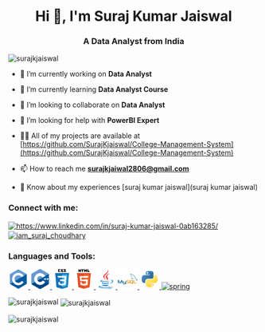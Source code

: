 <h1 align="center">Hi 👋, I'm Suraj Kumar Jaiswal</h1>
<h3 align="center">A Data Analyst from India</h3>

<p align="left"> <img src="https://komarev.com/ghpvc/?username=surajkjaiswal&label=Profile%20views&color=0e75b6&style=flat" alt="surajkjaiswal" /> </p>

- 🔭 I’m currently working on **Data Analyst**

- 🌱 I’m currently learning **Data Analyst Course**

- 👯 I’m looking to collaborate on **Data Analyst**

- 🤝 I’m looking for help with **PowerBI Expert**

- 👨‍💻 All of my projects are available at [https://github.com/SurajKjaiswal/College-Management-System](https://github.com/SurajKjaiswal/College-Management-System)

- 📫 How to reach me **surajkjaiwal2806@gmail.com**

- 📄 Know about my experiences [suraj kumar jaiswal](suraj kumar jaiswal)

<h3 align="left">Connect with me:</h3>
<p align="left">
<a href="https://linkedin.com/in/https://www.linkedin.com/in/suraj-kumar-jaiswal-0ab163285/" target="blank"><img align="center" src="https://raw.githubusercontent.com/rahuldkjain/github-profile-readme-generator/master/src/images/icons/Social/linked-in-alt.svg" alt="https://www.linkedin.com/in/suraj-kumar-jaiswal-0ab163285/" height="30" width="40" /></a>
<a href="https://instagram.com/iam_suraj_choudhary" target="blank"><img align="center" src="https://raw.githubusercontent.com/rahuldkjain/github-profile-readme-generator/master/src/images/icons/Social/instagram.svg" alt="iam_suraj_choudhary" height="30" width="40" /></a>
</p>

<h3 align="left">Languages and Tools:</h3>
<p align="left"> <a href="https://www.cprogramming.com/" target="_blank" rel="noreferrer"> <img src="https://raw.githubusercontent.com/devicons/devicon/master/icons/c/c-original.svg" alt="c" width="40" height="40"/> </a> <a href="https://www.w3schools.com/cpp/" target="_blank" rel="noreferrer"> <img src="https://raw.githubusercontent.com/devicons/devicon/master/icons/cplusplus/cplusplus-original.svg" alt="cplusplus" width="40" height="40"/> </a> <a href="https://www.w3schools.com/css/" target="_blank" rel="noreferrer"> <img src="https://raw.githubusercontent.com/devicons/devicon/master/icons/css3/css3-original-wordmark.svg" alt="css3" width="40" height="40"/> </a> <a href="https://www.w3.org/html/" target="_blank" rel="noreferrer"> <img src="https://raw.githubusercontent.com/devicons/devicon/master/icons/html5/html5-original-wordmark.svg" alt="html5" width="40" height="40"/> </a> <a href="https://www.java.com" target="_blank" rel="noreferrer"> <img src="https://raw.githubusercontent.com/devicons/devicon/master/icons/java/java-original.svg" alt="java" width="40" height="40"/> </a> <a href="https://www.mysql.com/" target="_blank" rel="noreferrer"> <img src="https://raw.githubusercontent.com/devicons/devicon/master/icons/mysql/mysql-original-wordmark.svg" alt="mysql" width="40" height="40"/> </a> <a href="https://www.python.org" target="_blank" rel="noreferrer"> <img src="https://raw.githubusercontent.com/devicons/devicon/master/icons/python/python-original.svg" alt="python" width="40" height="40"/> </a> <a href="https://spring.io/" target="_blank" rel="noreferrer"> <img src="https://www.vectorlogo.zone/logos/springio/springio-icon.svg" alt="spring" width="40" height="40"/> </a> </p>

<p><img align="left" src="https://github-readme-stats.vercel.app/api/top-langs?username=surajkjaiswal&show_icons=true&locale=en&layout=compact" alt="surajkjaiswal" /></p>

<p>&nbsp;<img align="center" src="https://github-readme-stats.vercel.app/api?username=surajkjaiswal&show_icons=true&locale=en" alt="surajkjaiswal" /></p>

<p><img align="center" src="https://github-readme-streak-stats.herokuapp.com/?user=surajkjaiswal&" alt="surajkjaiswal" /></p>
